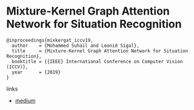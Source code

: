 # Mixture-Kernel Graph Attention Network for Situation Recognition

```
@inproceedings{mixkergat_iccv19,
  author    = {Mohammed Suhail and Leonid Sigal},
  title     = {Mixture-Kernel Graph Attention Network for Situation Recognition},
  booktitle = {{IEEE} International Conference on Computer Vision (ICCV)},
  year      = {2019}
}
```

links
- [medium](https://medium.com/@msuhail153/mixture-kernel-graph-attention-networks-for-situation-recognition-7ade50fd446)
